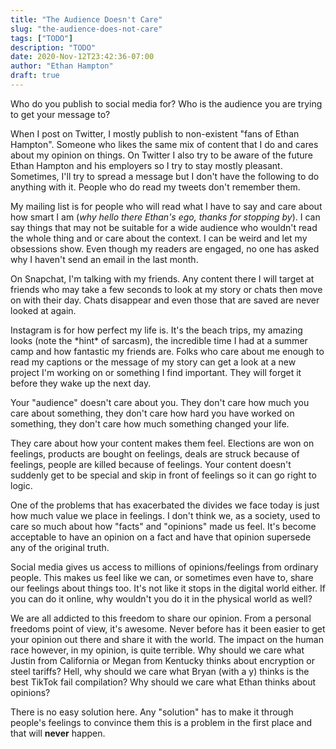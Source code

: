 ```yaml
---
title: "The Audience Doesn't Care"
slug: "the-audience-does-not-care"
tags: ["TODO"]
description: "TODO"
date: 2020-Nov-12T23:42:36-07:00
author: "Ethan Hampton"
draft: true
---
```


Who do you publish to social media for? Who is the audience you are trying to get your message to?

When I post on Twitter, I mostly publish to non-existent "fans of Ethan Hampton". Someone who likes the same mix of content that I do and cares about my opinion on things. On Twitter I also try to be aware of the future Ethan Hampton and his employers so I try to stay mostly pleasant. Sometimes, I'll try to spread a message but I don't have the following to do anything with it. People who do read my tweets don't remember them.

My mailing list is for people who will read what I have to say and care about how smart I am (*why hello there Ethan's ego, thanks for stopping by*). I can say things that may not be suitable for a wide audience who wouldn't read the whole thing and or care about the context. I can be weird and let my obsessions show. Even though my readers are engaged, no one has asked why I haven't send an email in the last month.

On Snapchat, I'm talking with my friends. Any content there I will target at friends who may take a few seconds to look at my story or chats then move on with their day. Chats disappear and even those that are saved are never looked at again.

Instagram is for how perfect my life is. It's the beach trips, my amazing looks (note the \*hint\* of sarcasm), the incredible time I had at a summer camp and how fantastic my friends are. Folks who care about me enough to read my captions or the message of my story can get a look at a new project I'm working on or something I find important. They will forget it before they wake up the next day.

Your "audience" doesn't care about you. They don't care how much you care about something, they don't care how hard you have worked on something, they don't care how much something changed your life.

They care about how your content makes them feel. Elections are won on feelings, products are bought on feelings, deals are struck because of feelings, people are killed because of feelings. Your content doesn't suddenly get to be special and skip in front of feelings so it can go right to logic.

One of the problems that has exacerbated the divides we face today is just how much value we place in feelings. I don't think we, as a society, used to care so much about how "facts" and "opinions" made us feel. It's become acceptable to have an opinion on a fact and have that opinion supersede any of the original truth.

Social media gives us access to millions of opinions/feelings from ordinary people. This makes us feel like we can, or sometimes even have to, share our feelings about things too. It's not like it stops in the digital world either. If you can do it online, why wouldn't you do it in the physical world as well?

We are all addicted to this freedom to share our opinion. From a personal freedoms point of view, it's awesome. Never before has it been easier to get your opinion out there and share it with the world. The impact on the human race however, in my opinion, is quite terrible. Why should we care what Justin from California or Megan from Kentucky thinks about encryption or steel tariffs? Hell, why should we care what Bryan (with a y) thinks is the best TikTok fail compilation? Why should we care what Ethan thinks about opinions?

There is no easy solution here. Any "solution" has to make it through people's feelings to convince them this is a problem in the first place and that will **never** happen.
